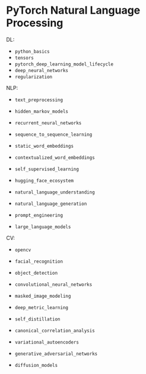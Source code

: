 # PyTorch Natural Language Processing

DL:
- `python_basics`
- `tensors`
- `pytorch_deep_learning_model_lifecycle`
- `deep_neural_networks`
- `regularization`

NLP:
- `text_preprocessing`
- `hidden_markov_models`

- `recurrent_neural_networks`
- `sequence_to_sequence_learning`

- `static_word_embeddings`
- `contextualized_word_embeddings`
- `self_supervised_learning`

- `hugging_face_ecosystem`
- `natural_language_understanding`
- `natural_language_generation`

- `prompt_engineering`
- `large_language_models`

CV:
- `opencv`
- `facial_recognition`
- `object_detection`

- `convolutional_neural_networks`
- `masked_image_modeling`
- `deep_metric_learning`
- `self_distillation`
- `canonical_correlation_analysis`
- `variational_autoencoders`
- `generative_adversarial_networks`
- `diffusion_models`